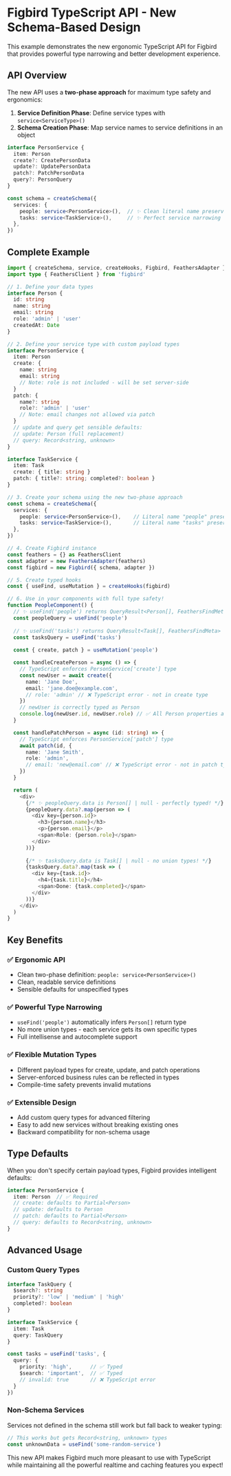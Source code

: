# Figbird TypeScript API - New Schema-Based Design

This example demonstrates the new ergonomic TypeScript API for Figbird that provides powerful type narrowing and better development experience.

## API Overview

The new API uses a **two-phase approach** for maximum type safety and ergonomics:

1. **Service Definition Phase**: Define service types with `service<ServiceType>()`
2. **Schema Creation Phase**: Map service names to service definitions in an object

```typescript
interface PersonService {
  item: Person
  create?: CreatePersonData
  update?: UpdatePersonData  
  patch?: PatchPersonData
  query?: PersonQuery
}

const schema = createSchema({
  services: {
    people: service<PersonService>(),  // ✨ Clean literal name preservation
    tasks: service<TaskService>(),     // ✨ Perfect service narrowing
  },
})
```

## Complete Example

```typescript
import { createSchema, service, createHooks, Figbird, FeathersAdapter } from 'figbird'
import type { FeathersClient } from 'figbird'

// 1. Define your data types
interface Person {
  id: string
  name: string
  email: string
  role: 'admin' | 'user'
  createdAt: Date
}

// 2. Define your service type with custom payload types
interface PersonService {
  item: Person
  create: {
    name: string
    email: string
    // Note: role is not included - will be set server-side
  }
  patch: {
    name?: string
    role?: 'admin' | 'user'
    // Note: email changes not allowed via patch
  }
  // update and query get sensible defaults:
  // update: Person (full replacement)
  // query: Record<string, unknown>
}

interface TaskService {
  item: Task
  create: { title: string }
  patch: { title?: string; completed?: boolean }
}

// 3. Create your schema using the new two-phase approach
const schema = createSchema({
  services: {
    people: service<PersonService>(),    // Literal name "people" preserved
    tasks: service<TaskService>(),       // Literal name "tasks" preserved  
  },
})

// 4. Create Figbird instance
const feathers = {} as FeathersClient
const adapter = new FeathersAdapter(feathers)
const figbird = new Figbird({ schema, adapter })

// 5. Create typed hooks
const { useFind, useMutation } = createHooks(figbird)

// 6. Use in your components with full type safety!
function PeopleComponent() {
  // ✨ useFind('people') returns QueryResult<Person[], FeathersFindMeta> (NOT a union!)
  const peopleQuery = useFind('people')
  
  // ✨ useFind('tasks') returns QueryResult<Task[], FeathersFindMeta> (perfectly narrowed!)
  const tasksQuery = useFind('tasks')
  
  const { create, patch } = useMutation('people')

  const handleCreatePerson = async () => {
    // TypeScript enforces PersonService['create'] type
    const newUser = await create({
      name: 'Jane Doe',
      email: 'jane.doe@example.com',
      // role: 'admin' // ❌ TypeScript error - not in create type
    })
    // newUser is correctly typed as Person
    console.log(newUser.id, newUser.role) // ✅ All Person properties available
  }

  const handlePatchPerson = async (id: string) => {
    // TypeScript enforces PersonService['patch'] type  
    await patch(id, {
      name: 'Jane Smith',
      role: 'admin',
      // email: 'new@email.com' // ❌ TypeScript error - not in patch type
    })
  }

  return (
    <div>
      {/* ✨ peopleQuery.data is Person[] | null - perfectly typed! */}
      {peopleQuery.data?.map(person => (
        <div key={person.id}>
          <h3>{person.name}</h3>
          <p>{person.email}</p>
          <span>Role: {person.role}</span>
        </div>
      ))}
      
      {/* ✨ tasksQuery.data is Task[] | null - no union types! */}  
      {tasksQuery.data?.map(task => (
        <div key={task.id}>
          <h4>{task.title}</h4>
          <span>Done: {task.completed}</span>
        </div>
      ))}
    </div>
  )
}
```

## Key Benefits

### ✅ **Ergonomic API**
- Clean two-phase definition: `people: service<PersonService>()`
- Clean, readable service definitions
- Sensible defaults for unspecified types

### ✅ **Powerful Type Narrowing**
- `useFind('people')` automatically infers `Person[]` return type
- No more union types - each service gets its own specific types
- Full intellisense and autocomplete support

### ✅ **Flexible Mutation Types**
- Different payload types for create, update, and patch operations
- Server-enforced business rules can be reflected in types
- Compile-time safety prevents invalid mutations

### ✅ **Extensible Design**
- Add custom query types for advanced filtering
- Easy to add new services without breaking existing ones
- Backward compatibility for non-schema usage

## Type Defaults

When you don't specify certain payload types, Figbird provides intelligent defaults:

```typescript
interface PersonService {
  item: Person  // ✅ Required
  // create: defaults to Partial<Person>
  // update: defaults to Person
  // patch: defaults to Partial<Person>  
  // query: defaults to Record<string, unknown>
}
```

## Advanced Usage

### Custom Query Types

```typescript
interface TaskQuery {
  $search?: string
  priority?: 'low' | 'medium' | 'high'
  completed?: boolean
}

interface TaskService {
  item: Task
  query: TaskQuery
}

const tasks = useFind('tasks', {
  query: {
    priority: 'high',      // ✅ Typed
    $search: 'important',  // ✅ Typed
    // invalid: true       // ❌ TypeScript error
  }
})
```

### Non-Schema Services

Services not defined in the schema still work but fall back to weaker typing:

```typescript
// This works but gets Record<string, unknown> types
const unknownData = useFind('some-random-service')
```

This new API makes Figbird much more pleasant to use with TypeScript while maintaining all the powerful realtime and caching features you expect!